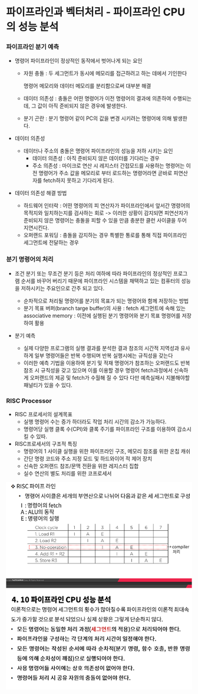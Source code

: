 # 파이프라인과 벡터처리 - 파이프라인 CPU의 성능 분석



### 파이프라인 분기 예측

- 명령어 파이프라인이 정상적인 동작에서 벗어나게 되는 요인

  - 자원 충돌 : 두 세그먼트가 동시에 메모리를 접근하려고 하는 데에서 기인한다

    명령어 메모리와 데이터 메모리를 분리함으로써 대부분 해결

  - 데이터 의존성 : 충돌은 어떤 명령어가 이전 명령어의 결과에 의존하여 수행되는데, 그 값이 아직 준비되지 않은 경우에 발생한다.

  - 분기 곤란 : 분기 명령어 같이 PC의 값을 변경 시키려는 명령어에 의해 발생한다.

- 데이터 의존성

  - 데이터나 주소의 충돌은 명령어 파이프라인의 성능을 저하 시키는 요인
    - 데이터 의존성 : 아직 준비되지 않은 데이터를 기다리는 경우
    - 주소 의존성 : 마이크로 연산 시 레지스터 간접모드를 사용하는 명령어는 이전 명령어가 주소 값을 메모리로 부터 로드하는 명령어라면 곧바로 피연산자를 fetch하지 못하고 기다리게 된다.

- 데이터 의존성 해결 방법

  - 하드웨어 인터락 : 어떤 명령어의 피 연산자가 파이프라인에서 앞서간 명령어의 목적지와 일치하는지를 검사하는 회로 -> 이러한 상황이 감지되면 피연산자가 준비되지 않은 명령어는 충돌을 피할 수 있을 만큼 충분한 클런 사이클을 두어 지연시킨다.
  - 오퍼랜드 포워딩 : 충돌을 감지하는 경우 특별한 통로를 통해 직접 파이프라인 세그먼트에 전달하는 경우



### 분기 명령어의 처리

- 조건 분기 또는 무조건 분기 등은 처리 여하에 따라 파이프라인의 정상적인 프로그램 순서를 바꾸어 버리기 때문에 파이프라인 시스템을 채택하고 있는 컴퓨터의 성능을 저하시키는 주요인으로 간주 되고 있다.
  - 순차적으로 처리될 명령어를 분기의 목표가 되는 명령어와 함께 저장하는 방법
  - 분기 목표 버퍼(branch targe buffer)의 사용 : fetch 세그먼트에 속해 있는 associative memory  : 이전에 실행된 분기 명령어와 분기 목표 명령어를 저장하여 활용

- 분기 예측
  - 실제 다양한 프로그램의 실행 결과를 분석한 결과 참조의 시간적 지역성과 유사하게 일부 명령어들은 반복 수행되며 반복 실행시에는 규칙성을 갖는다
  - 이러한 예측 기법을 이용하여 분기 및 적재 명령어가 참조하는 오퍼랜드도 반복 참조 시 규칙성을 갖고 있으며 이를 이용할 경우 명령어 fetch과정에서 신속하게 오퍼랜드의 제공 및 fetch가 수월해 질 수 있다 다만 예측실패시 지불해야할 패널티가 있을 수 있다.



### RISC Processor

- RISC 프로세서의 설계목표
  - 실행 명령어 수는 증가 하더라도 작업 처리 시간의 감소가 가능하다.
  - 명령어당 실행 클록 수(CPI)와 클록 주기를 파이프라인 구조를 이용하여 감소시킬 수 있따.
- RISC프로세서의 구조적 특징
  - 명령어의 1 사이클 실행을 위한 파이프라인 구조, 메모리 참조를 위한 온칩 캐쉬
  - 간단 명령 코드와 주소 지정 모드 및 하드와이어 적 제어 장치
  - 신속한 오퍼랜드 참조/문맥 전환을 위한 레지스터 집합
  - 실수 연산의 별도 처리를 위한 코프로세서

![img](../image/컴퓨터구조/ca_image44.png)